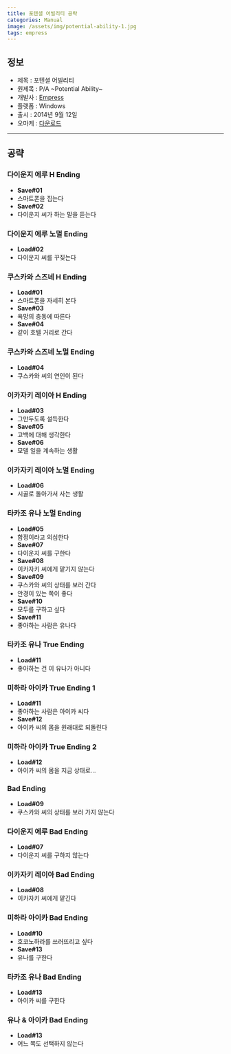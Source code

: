 ```yaml
---
title: 포텐셜 어빌리티 공략
categories: Manual
image: /assets/img/potential-ability-1.jpg
tags: empress
---
```


## 정보

* 제목 : 포텐셜 어빌리티
* 원제목 : P/A ~Potential Ability~
* 개발사 : [Empress](/tags/empress)
* 플랫폼 : Windows
* 출시 : 2014년 9월 12일
* 오마케 : [다운로드](/assets/omake/potential-ability.zip)

---

## 공략

### 다이운지 에루 H Ending

* **Save#01**
* 스마트폰을 집는다
* **Save#02**
* 다이운지 씨가 하는 말을 듣는다

### 다이운지 에루 노멀 Ending

* **Load#02**
* 다이운지 씨를 꾸짖는다

### 쿠스카와 스즈네 H Ending

* **Load#01**
* 스마트폰을 자세히 본다
* **Save#03**
* 욕망의 충동에 따른다
* **Save#04**
* 같이 호텔 거리로 간다

### 쿠스카와 스즈네 노멀 Ending

* **Load#04**
* 쿠스카와 씨의 연인이 된다

### 이카자키 레이아 H Ending

* **Load#03**
* 그만두도록 설득한다
* **Save#05**
* 고백에 대해 생각한다
* **Save#06**
* 모델 일을 계속하는 생활

### 이카자키 레이아 노멀 Ending

* **Load#06**
* 시골로 돌아가서 사는 생활

### 타카조 유나 노멀 Ending

* **Load#05**
* 함정이라고 의심한다
* **Save#07**
* 다이운지 씨를 구한다
* **Save#08**
* 이카자키 씨에게 맡기지 않는다
* **Save#09**
* 쿠스카와 씨의 상태를 보러 간다
* 안경이 있는 쪽이 좋다
* **Save#10**
* 모두를 구하고 싶다
* **Save#11**
* 좋아하는 사람은 유나다

### 타카조 유나 True Ending

* **Load#11**
* 좋아하는 건 이 유나가 아니다

### 미하라 아이카 True Ending 1

* **Load#11**
* 좋아하는 사람은 아이카 씨다
* **Save#12**
* 아이카 씨의 몸을 원래대로 되돌린다

### 미하라 아이카 True Ending 2

* **Load#12**
* 아이카 씨의 몸을 지금 상태로...

### Bad Ending

* **Load#09**
* 쿠스카와 씨의 상태를 보러 가지 않는다

### 다이운지 에루 Bad Ending

* **Load#07**
* 다이운지 씨를 구하지 않는다

### 이카자키 레이아 Bad Ending

* **Load#08**
* 이카자키 씨에게 맡긴다

### 미하라 아이카 Bad Ending

* **Load#10**
* 호코노하라를 쓰러뜨리고 싶다
* **Save#13**
* 유나를 구한다

### 타카조 유나 Bad Ending

* **Load#13**
* 아이카 씨를 구한다

### 유나 & 아이카 Bad Ending

* **Load#13**
* 어느 쪽도 선택하지 않는다
